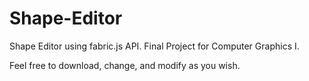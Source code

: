 # Shape-Editor
Shape Editor using fabric.js API. Final Project for Computer Graphics I.

Feel free to download, change, and modify as you wish.
